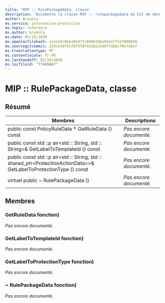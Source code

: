 ```yaml
---
title: 'MIP :: RulePackageData, classe'
description: 'Documente la classe MIP :: rulepackagedata du kit de développement logiciel (SDK) Microsoft Information Protection (MIP).'
author: BryanLa
ms.service: information-protection
ms.topic: reference
ms.author: bryanla
ms.date: 02/14/2020
ms.openlocfilehash: ace2e5c8eb1b5d72c8d9410ba9b5e7fd3f008049
ms.sourcegitcommit: 2d3c638fb576f3f074330a33d077db0cf0e7d4e7
ms.translationtype: MT
ms.contentlocale: fr-FR
ms.lasthandoff: 02/20/2020
ms.locfileid: "77489467"
---
```

# <a name="class-miprulepackagedata"></a>MIP :: RulePackageData, classe 
  
## <a name="summary"></a>Résumé
 Membres                        | Descriptions                                
--------------------------------|---------------------------------------------
public const PolicyRuleData * GetRuleData () const  | _Pas encore documenté._
public const std ::p air\<std :: String, std :: String\>& GetLabelToTemplateId () const  | _Pas encore documenté._
public const std ::p air\<std :: String, std :: shared_ptr\<ProtectionActionData\>\>& GetLabelToProtectionType () const  | _Pas encore documenté._
virtuel public ~ RulePackageData ()  | _Pas encore documenté._
  
## <a name="members"></a>Membres
  
### <a name="getruledata-function"></a>GetRuleData fonction)
_Pas encore documenté._

  
### <a name="getlabeltotemplateid-function"></a>GetLabelToTemplateId fonction)
_Pas encore documenté._

  
### <a name="getlabeltoprotectiontype-function"></a>GetLabelToProtectionType fonction)
_Pas encore documenté._

  
### <a name="rulepackagedata-function"></a>~ RulePackageData fonction)
_Pas encore documenté._
